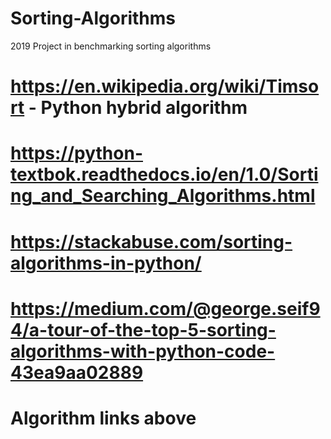 # Sorting-Algorithms
2019 Project in benchmarking sorting algorithms


# https://en.wikipedia.org/wiki/Timsort - Python hybrid algorithm
# https://python-textbok.readthedocs.io/en/1.0/Sorting_and_Searching_Algorithms.html
# https://stackabuse.com/sorting-algorithms-in-python/
# https://medium.com/@george.seif94/a-tour-of-the-top-5-sorting-algorithms-with-python-code-43ea9aa02889

# Algorithm links above
